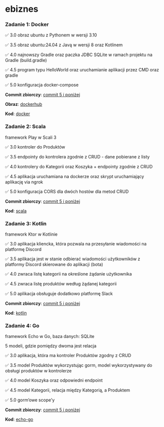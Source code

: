 # ebiznes

### Zadanie 1: Docker

:white_check_mark: 3.0 obraz ubuntu z Pythonem w wersji 3.10

:white_check_mark: 3.5 obraz ubuntu:24.04 z Javą w wersji 8 oraz Kotlinem

:white_check_mark: 4.0 najnowszy Gradle oraz paczka JDBC SQLite w ramach projektu na Gradle (build.gradle)

:white_check_mark: 4.5 program typu HelloWorld oraz uruchamianie aplikacji przez CMD oraz gradle

:white_check_mark: 5.0 konfiguracja docker-compose 

**Commit zbiorczy**: [commit 5 i poniżej](https://github.com/Elyrwag/ebiznes/commit/0805aac8b8e4bc0ecbc5d643eb4c5f5d72dd7b9b)

**Obraz**: [dockerhub](https://hub.docker.com/r/elyrwag/ebiznes-docker-image)

**Kod**: [docker](https://github.com/Elyrwag/ebiznes/tree/main/docker)


### Zadanie 2: Scala

framework Play w Scali 3

:white_check_mark: 3.0 kontroler do Produktów

:white_check_mark: 3.5 endpointy do kontrolera zgodnie z CRUD - dane pobierane z listy

:white_check_mark: 4.0 kontrolery do Kategorii oraz Koszyka + endpointy zgodnie z CRUD

:white_check_mark: 4.5 aplikacja uruchamiana na dockerze oraz skrypt uruchamiający aplikację via ngrok

:white_check_mark: 5.0 konfiguracja CORS dla dwóch hostów dla metod CRUD 

**Commit zbiorczy**: [commit 5 i poniżej](https://github.com/Elyrwag/ebiznes/commit/bf73fb52d723e594207a6261b4c4ae1056626a3d)

**Kod**: [scala](https://github.com/Elyrwag/ebiznes/tree/main/scala)


### Zadanie 3: Kotlin

framework Ktor w Kotlinie

:white_check_mark: 3.0 aplikacja kliencka, która pozwala na przesyłanie wiadomości na platformę Discord

:white_check_mark: 3.5 aplikacja jest w stanie odbierać wiadomości użytkowników z platformy Discord skierowane do aplikacji (bota)

:white_check_mark: 4.0 zwraca listę kategorii na określone żądanie użytkownika

:white_check_mark: 4.5 zwraca listę produktów według żądanej kategorii

:white_check_mark: 5.0 aplikacja obsługuje dodatkowo platformę Slack

**Commit zbiorczy**: [commit 5 i poniżej](https://github.com/Elyrwag/ebiznes/commit/035d563bf0be023b858bd356b6a8356bbd209928)

**Kod**: [kotlin](https://github.com/Elyrwag/ebiznes/tree/main/kotlin)


### Zadanie 4: Go

framework Echo w Go, baza danych: SQLite

5 modeli, gdzie pomiędzy dwoma jest relacja

:white_check_mark: 3.0 aplikacja, która ma kontroler Produktów zgodny z CRUD

:white_check_mark: 3.5 model Produktów wykorzystując gorm, model wykorzystywany do obsługi produktów w kontrolerze

:white_check_mark: 4.0 model Koszyka oraz odpowiedni endpoint

:white_check_mark: 4.5 model Kategorii, relacja między Kategorią, a Produktem

:white_check_mark: 5.0 gorm’owe scope'y

**Commit zbiorczy**: [commit 5 i poniżej](https://github.com/Elyrwag/ebiznes/commit/)

**Kod**: [echo-go](https://github.com/Elyrwag/ebiznes/tree/main/echo-go)

